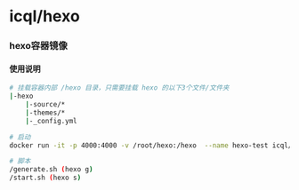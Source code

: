# icql/hexo

### hexo容器镜像
#### 使用说明
``` bash
# 挂载容器内部 /hexo 目录，只需要挂载 hexo 的以下3个文件/文件夹
|-hexo
    |-source/*
    |-themes/*
    |-_config.yml

# 启动
docker run -it -p 4000:4000 -v /root/hexo:/hexo  --name hexo-test icql/hexo:0.2.2 /bin/bash

# 脚本
/generate.sh (hexo g)
/start.sh (hexo s)
```